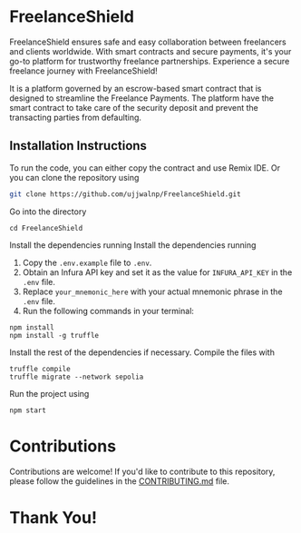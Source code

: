 # FreelanceShield

FreelanceShield ensures safe and easy collaboration between freelancers and clients worldwide. With smart contracts and secure payments, it's your go-to platform for trustworthy freelance partnerships. Experience a secure freelance journey with FreelanceShield!

It is a platform governed by an escrow-based smart contract that is designed to streamline the Freelance Payments. The platform have the smart contract to take care of the security deposit and prevent the transacting parties from defaulting.

## Installation Instructions

To run the code, you can either copy the contract and use Remix IDE. Or you can clone the repository using

```bash
git clone https://github.com/ujjwalnp/FreelanceShield.git
```
Go into the directory
```
cd FreelanceShield
```
Install the dependencies running 
Install the dependencies running 
1. Copy the `.env.example` file to `.env`.
2. Obtain an Infura API key and set it as the value for `INFURA_API_KEY` in the `.env` file.
3. Replace `your_mnemonic_here` with your actual mnemonic phrase in the `.env` file.
4. Run the following commands in your terminal:

```
npm install 
npm install -g truffle
```
Install the rest of the dependencies if necessary.
Compile the files with 
```
truffle compile
truffle migrate --network sepolia
```
Run the project using
```
npm start

```

# Contributions
Contributions are welcome! If you'd like to contribute to this repository, please follow the guidelines in the [CONTRIBUTING.md](CONTRIBUTING.md) file.

# Thank You!
